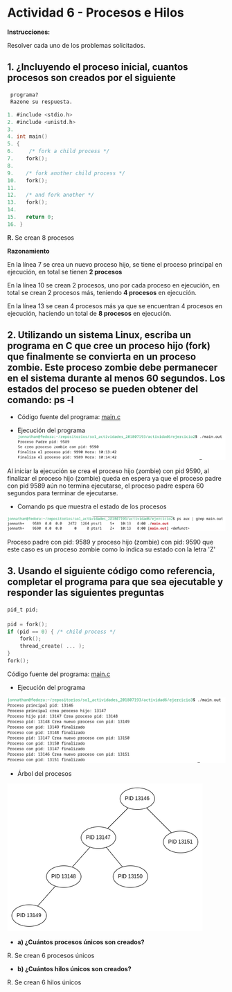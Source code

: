 # Actividad 6 - Procesos e Hilos

**Instrucciones:**

Resolver cada uno de los problemas solicitados.

## 1. ¿Incluyendo el proceso inicial, cuantos procesos son creados por el siguiente
     programa?
     Razone su respuesta.

```c
1. #include <stdio.h>
2. #include <unistd.h>
3.
4. int main()
5. {
6.     /* fork a child process */
7.    fork();
8.
9.    /* fork another child process */
10.   fork();
11.
12.   /* and fork another */
13.   fork();
14.
15.   return 0;
16. }
```

**R.** Se crean 8 procesos

**Razonamiento**

En la línea 7 se crea un nuevo proceso hijo, se tiene el proceso principal
en ejecución, en total se tienen **2 procesos**

En la línea 10 se crean 2 procesos, uno por cada proceso en ejecución, en total se crean 2 procesos más,
teniendo **4 procesos** en ejecución.

En la línea 13 se cean 4 procesos más ya que se encuentran 4 procesos en ejecución,
haciendo un total de **8 procesos** en ejecución.


## 2. Utilizando un sistema Linux, escriba un programa en C que cree un proceso hijo (fork) que finalmente se convierta en un proceso zombie. Este proceso zombie debe permanecer en el sistema durante al menos 60 segundos. Los estados del proceso se pueden obtener del comando: ps -l

* Código fuente del programa: [main.c](./ejercicio3/src/main.c)

* Ejecución del programa
![Ejecución Ejercicio 2 ](./img/e2_ejecucion.png)

Al iniciar la ejecución se crea el proceso hijo (zombie) con pid 9590, al finalizar
el proceso hijo (zombie) queda en espera ya que el proceso padre con pid 9589 aún no termina
ejecutarse, el proceso padre espera 60 segundos para terminar de ejecutarse.


* Comando ps que muestra el estado de los procesos

![Comando ps que muestra procesos](./img/e2_ps.png)

Proceso padre con pid: 9589 y proceso hijo (zombie) con pid: 9590 que este caso es
un proceso zombie como lo indica su estado con la letra 'Z'

## 3. Usando el siguiente código como referencia, completar el programa para que sea ejecutable y responder las siguientes preguntas

```c
pid_t pid;

pid = fork();
if (pid == 0) { /* child process */
    fork();
    thread_create( ... );
}
fork();
```

Código fuente del programa: [main.c](./ejercicio3/src/main.c)

* Ejecución del programa

![Ejecución del programa](./img/e3_ejecucion.png)

* Árbol del procesos

![Árbol de procesos](./img/e3_arbol_procesos.png)


- **a) ¿Cuántos procesos únicos son creados?**

R. Se crean 6 procesos únicos

* **b) ¿Cuántos hilos únicos son creados?**

R. Se crean 6 hilos únicos
